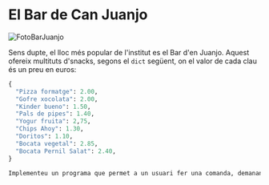 # El Bar de Can Juanjo

![FotoBarJuanjo](https://vicentcardona.github.io/ProgitractI/logo_juanjo.jpg)

Sens dupte, el lloc més popular de l'institut es el Bar d'en Juanjo. Aquest ofereix multituts d'snacks, segons el `dict` següent, on el valor de cada clau és un preu en euros:

```python
{
  "Pizza formatge": 2.00,
  "Gofre xocolata": 2.00,
  "Kinder bueno": 1.50,
  "Pals de pipes": 1.40,
  "Yogur fruita": 2,75,
  "Chips Ahoy": 1.30,
  "Doritos": 1.10,
  "Bocata vegetal": 2.85,
  "Bocata Pernil Salat": 2.40,
}

Implementeu un programa que permet a un usuari fer una comanda, demanant els artícles, un per línea, fins que l'usuari introdueix Ctrl-d (que és una manera habitual d'acabar l'entrada d'un programa. Després de cada element introduït, 
  
